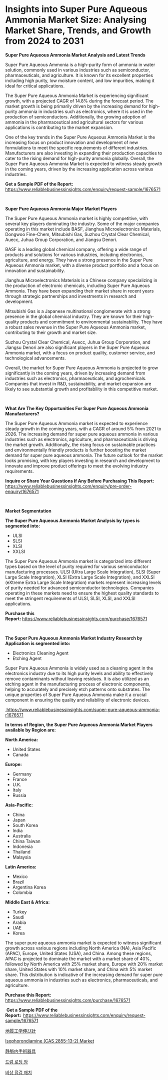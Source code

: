 <p><h1>Insights into Super Pure Aqueous Ammonia Market Size: Analysing Market Share, Trends, and Growth from 2024 to 2031</h1></p><p><strong>Super Pure Aqueous Ammonia Market Analysis and Latest Trends</strong></p>
<p><p>Super Pure Aqueous Ammonia is a high-purity form of ammonia in water solution, commonly used in various industries such as semiconductor, pharmaceuticals, and agriculture. It is known for its excellent properties including high purity, low moisture content, and low impurities, making it ideal for critical applications.</p><p>The Super Pure Aqueous Ammonia Market is experiencing significant growth, with a projected CAGR of 14.8% during the forecast period. The market growth is being primarily driven by the increasing demand for high-purity ammonia in industries such as electronics, where it is used in the production of semiconductors. Additionally, the growing adoption of ammonia in the pharmaceutical and agricultural sectors for various applications is contributing to the market expansion.</p><p>One of the key trends in the Super Pure Aqueous Ammonia Market is the increasing focus on product innovation and development of new formulations to meet the specific requirements of different industries. Manufacturers are also investing in expanding their production capacities to cater to the rising demand for high-purity ammonia globally. Overall, the Super Pure Aqueous Ammonia Market is expected to witness steady growth in the coming years, driven by the increasing application across various industries.</p></p>
<p><strong>Get a Sample PDF of the Report:&nbsp;</strong> <a href="https://www.reliablebusinessinsights.com/enquiry/request-sample/1676571">https://www.reliablebusinessinsights.com/enquiry/request-sample/1676571</a></p>
<p>&nbsp;</p>
<p><strong>Super Pure Aqueous Ammonia Major Market Players</strong></p>
<p><p>The Super Pure Aqueous Ammonia market is highly competitive, with several key players dominating the industry. Some of the major companies operating in this market include BASF, Jianghua Microelectronics Materials, Dongwoo Fine-Chem, Mitsubishi Gas, Suzhou Crystal Clear Chemical, Auecc, Juhua Group Corporation, and Jiangsu Denori.</p><p>BASF is a leading global chemical company, offering a wide range of products and solutions for various industries, including electronics, agriculture, and energy. They have a strong presence in the Super Pure Aqueous Ammonia market, with a diverse product portfolio and a focus on innovation and sustainability.</p><p>Jianghua Microelectronics Materials is a Chinese company specializing in the production of electronic chemicals, including Super Pure Aqueous Ammonia. They have been expanding their market share in recent years through strategic partnerships and investments in research and development.</p><p>Mitsubishi Gas is a Japanese multinational conglomerate with a strong presence in the global chemical industry. They are known for their high-quality products and commitment to environmental sustainability. They have a robust sales revenue in the Super Pure Aqueous Ammonia market, contributing to their growth and market size.</p><p>Suzhou Crystal Clear Chemical, Auecc, Juhua Group Corporation, and Jiangsu Denori are also significant players in the Super Pure Aqueous Ammonia market, with a focus on product quality, customer service, and technological advancements.</p><p>Overall, the market for Super Pure Aqueous Ammonia is projected to grow significantly in the coming years, driven by increasing demand from industries such as electronics, pharmaceuticals, and agrochemicals. Companies that invest in R&D, sustainability, and market expansion are likely to see substantial growth and profitability in this competitive market.</p></p>
<p>&nbsp;</p>
<p><strong>What Are The Key Opportunities For Super Pure Aqueous Ammonia Manufacturers?</strong></p>
<p><p>The Super Pure Aqueous Ammonia market is expected to experience steady growth in the coming years, with a CAGR of around 5% from 2021 to 2026. The increasing demand for super pure aqueous ammonia in various industries such as electronics, agriculture, and pharmaceuticals is driving the market growth. Additionally, the rising focus on sustainable practices and environmentally friendly products is further boosting the market demand for super pure aqueous ammonia. The future outlook for the market looks promising, with key players investing in research and development to innovate and improve product offerings to meet the evolving industry requirements.</p></p>
<p><strong>Inquire or Share Your Questions If Any Before Purchasing This Report:</strong> <a href="https://www.reliablebusinessinsights.com/enquiry/pre-order-enquiry/1676571">https://www.reliablebusinessinsights.com/enquiry/pre-order-enquiry/1676571</a></p>
<p>&nbsp;</p>
<p><strong>Market Segmentation</strong></p>
<p><strong>The Super Pure Aqueous Ammonia Market Analysis by types is segmented into:</strong></p>
<p><ul><li>ULSI</li><li>SLSI</li><li>XLSI</li><li>XXLSI</li></ul></p>
<p><p>The Super Pure Aqueous Ammonia market is categorized into different types based on the level of purity required for various semiconductor manufacturing processes. ULSI (Ultra Large Scale Integration), SLSI (Super Large Scale Integration), XLSI (Extra Large Scale Integration), and XXLSI (eXtreme Extra Large Scale Integration) markets represent increasing levels of purity needed for advanced semiconductor technologies. Companies operating in these markets need to ensure the highest quality standards to meet the stringent requirements of ULSI, SLSI, XLSI, and XXLSI applications.</p></p>
<p><strong>Purchase this Report:&nbsp;</strong><a href="https://www.reliablebusinessinsights.com/purchase/1676571">https://www.reliablebusinessinsights.com/purchase/1676571</a></p>
<p>&nbsp;</p>
<p><strong>The Super Pure Aqueous Ammonia Market Industry Research by Application is segmented into:</strong></p>
<p><ul><li>Electronics Cleaning Agent</li><li>Etching Agent</li></ul></p>
<p><p>Super Pure Aqueous Ammonia is widely used as a cleaning agent in the electronics industry due to its high purity levels and ability to effectively remove contaminants without leaving residues. It is also utilized as an etching agent in the manufacturing process of electronic components, helping to accurately and precisely etch patterns onto substrates. The unique properties of Super Pure Aqueous Ammonia make it a crucial component in ensuring the quality and reliability of electronic devices.</p></p>
<p><a href="https://www.reliablebusinessinsights.com/super-pure-aqueous-ammonia-r1676571">&nbsp;https://www.reliablebusinessinsights.com/super-pure-aqueous-ammonia-r1676571</a></p>
<p><strong>In terms of Region, the Super Pure Aqueous Ammonia Market Players available by Region are:</strong></p>
<p>
    <p> <strong> North America: </strong>
        <ul>
            <li>United States</li>
            <li>Canada</li>
        </ul>
        </p> 
    <p> <strong> Europe: </strong>
        <ul>
            <li>Germany</li>
            <li>France</li>
            <li>U.K.</li>
            <li>Italy</li>
            <li>Russia</li>
        </ul>
        </p> 
    <p> <strong> Asia-Pacific: </strong>
        <ul>
            <li>China</li>
            <li>Japan</li>
            <li>South Korea</li>
            <li>India</li>
            <li>Australia</li>
            <li>China Taiwan</li>
            <li>Indonesia</li>
            <li>Thailand</li>
            <li>Malaysia</li>
        </ul>
        </p> 
    <p> <strong> Latin America: </strong>
        <ul>
            <li>Mexico</li>
            <li>Brazil</li>
            <li>Argentina Korea</li>
            <li>Colombia</li>
        </ul>
        </p> 
    <p> <strong> Middle East & Africa: </strong>
        <ul>
            <li>Turkey</li>
            <li>Saudi</li>
            <li>Arabia</li>
            <li>UAE</li>
            <li>Korea</li>
        </ul>
    </p>
    </p>
<p><p>The super pure aqueous ammonia market is expected to witness significant growth across various regions including North America (NA), Asia Pacific (APAC), Europe, United States (USA), and China. Among these regions, APAC is projected to dominate the market with a market share of 40%, followed by North America with 25% market share, Europe with 20% market share, United States with 10% market share, and China with 5% market share. This distribution is indicative of the increasing demand for super pure aqueous ammonia in industries such as electronics, pharmaceuticals, and agriculture.</p></p>
<p><strong>Purchase this Report: </strong><a href="https://www.reliablebusinessinsights.com/purchase/1676571">https://www.reliablebusinessinsights.com/purchase/1676571</a></p>
<p>&nbsp;<strong>Get a Sample PDF of the Report:&nbsp;&nbsp;</strong><a href="https://www.reliablebusinessinsights.com/enquiry/request-sample/1676571">https://www.reliablebusinessinsights.com/enquiry/request-sample/1676571</a></p>
<p><strong></strong></p>
<p><p><a href="https://github.com/KaydenJohns1964/Market-Research-Report-List-1/blob/main/939274499058.md">地質工学伸び計</a></p><p><a href="https://github.com/brenzgnarento/Market-Research-Report-List-2/blob/main/isophorondiamine-cas-2855-13-2-market.md">Isophorondiamine (CAS 2855-13-2) Market</a></p><p><a href="https://github.com/marbadji/Market-Research-Report-List-1/blob/main/910786899057.md">静脈内手術器具</a></p><p><a href="https://github.com/KellyLyncyh543964/Market-Research-Report-List-2/blob/main/837473990454.md">드럼 로딩 암</a></p><p><a href="https://github.com/rcabello548/Market-Research-Report-List-1/blob/main/189346090455.md">비상 점검 해치</a></p></p>